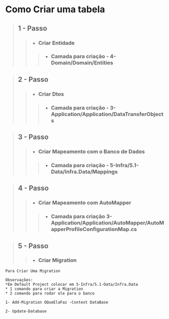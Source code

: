 # Como Criar uma tabela

> ## 1 - Passo
>> * ### Criar Entidade 
>>> * ### Camada para criação -  4-Domain/Domain/Entities

> ## 2 - Passo
>> * ### Criar Dtos
>>> * ### Camada para criação -  3-Application/Application/DataTransferObjects

> ## 3 - Passo
>> * ### Criar Mapeamento com o Banco de Dados
>>> * ### Camada para criação - 5-Infra/5.1-Data/Infra.Data/Mappings

> ## 4 - Passo
>> * ### Criar Mapeamento com AutoMapper
>>> * ### Camada para criação 3-Application/Application/AutoMapper/AutoMapperProfileConfigurationMap.cs


> ## 5 - Passo
>> * ### Criar Migration
>> 
```
Para Criar Uma Migration

Observações:
*Em Default Project colocar em 5-Infra/5.1-Data/Infra.Data
* 1 comando para criar a Migration
* 2 comando para rodar ele para o banco

1- Add-Migration OQueElaFaz -Context DataBase

2- Update-Database

```
